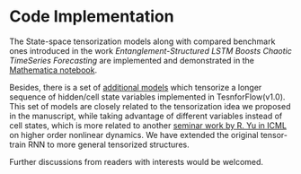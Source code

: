 # Code Implementation

The State-space tensorization models along with compared benchmark ones introduced in the work _Entanglement-Structured LSTM Boosts Chaotic TimeSeries Forecasting_ are implemented and demonstrated in the [Mathematica notebook](https://github.com/owenyoung75/MERA-LSTM/blob/main/code/LongShortTermRestrictedMeraConeAllTasks.nb).

Besides, there is a set of [additional models](https://github.com/owenyoung75/MERA-LSTM/tree/main/code/tensorized_history) which tensorize a longer sequence of hidden/cell state variables implemented in TesnforFlow(v1.0).
This set of models are closely related to the tensorization idea we proposed in the manuscript, while taking advantage of different variables instead of cell states, which is more related to another [seminar work by R. Yu in ICML](http://www.stephanzheng.com/pdf/Yu_Zheng_Learning_Chaotic_Dynamics_using_Tensor_Recurrent_Neural_Networks_icml_2017.pdf) on higher order nonlinear dynamics. 
We have extended the original tensor-train RNN to more general tensorized structures. 

Further discussions from readers with interests would be welcomed.
